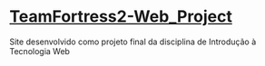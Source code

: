 # [TeamFortress2-Web_Project](https://pyments.github.io/TeamFortress2-Web_Project)
Site desenvolvido como projeto final da disciplina de Introdução à Tecnologia Web
